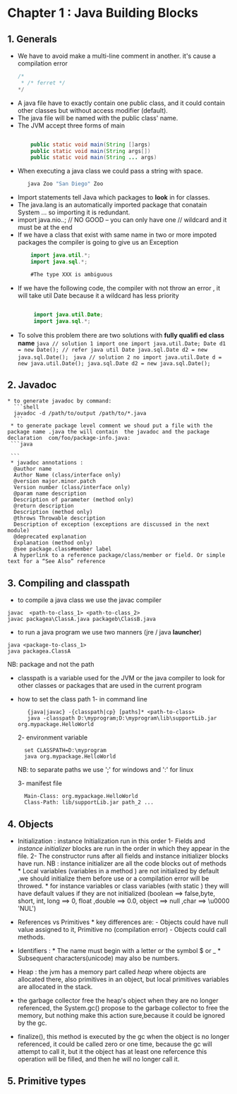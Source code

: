 # Chapter 1 : Java Building Blocks

## 1. Generals

   * We have to avoid make a multi-line comment in another. it's cause a compilation error
      ```java
      /*
       * /* ferret */
      */
      ```
   * A java file have to  exactly contain one public class, and it could contain other classes but without access modifier (default).
   * The java file will be named with the public class' name.
   * The JVM accept three forms of main
      ```java

          public static void main(String []args)
          public static void main(String args[])
          public static void main(String ... args)
      ```
   * When executing a java class we could pass a string with space.
       ```java
          java Zoo "San Diego" Zoo
       ```
   * Import statements tell Java which packages to __look__ in for classes.
   * The java.lang is an automatically  imported package that conatain System ... so importing it is redundant.
   * import java.nio.*.*; // NO GOOD – you can only have one       // wildcard and it must be at the end
   * If we have a class that exist with same name in two or more impoted packages the compiler is going to give us an Exception
       ```java
           import java.util.*;
           import java.sql.*;

           #The type XXX is ambiguous
       ```
   * If we have the following code, the compiler with not throw an error , it will take util Date because it a wildcard has less priority
       ```java

            import java.util.Date;
            import java.sql.*;

       ```
   * To solve this problem there are two solutions with
    __fully qualiﬁ ed class name__
    ```java
    // solution 1 import one
    import java.util.Date;
    Date d1 = new Date(); // refer java util Date
    java.sql.Date d2 = new java.sql.Date();
    ```
    ```java
    // solution 2 no import
    java.util.Date d = new java.util.Date();
    java.sql.Date d2 = new java.sql.Date();
    ```
## 2. Javadoc
    * to generate javadoc by command:
      ```shell
      javadoc -d /path/to/output /path/to/*.java
      ```
     * to generate package level comment we shoud put a file with the package name .java the will contain  the javadoc and the package declaration  com/foo/package-info.java:
     ```java

     ```
     * javadoc annotations :
      @author name
      Author Name (class/interface only)
      @version major.minor.patch
      Version number (class/interface only)
      @param name description
      Description of parameter (method only)
      @return description
      Description (method only)
      @throws Throwable description
      Description of exception (exceptions are discussed in the next module)
      @deprecated explanation
      Explanation (method only)
      @see package.class#member label
      A hyperlink to a reference package/class/member or field. Or simple text for a “See Also” reference

## 3. Compiling and classpath
   * to compile a java class we use the javac compiler
   ```shell
   javac  <path-to-class_1> <path-to-class_2>
   javac packagea\ClassA.java packageb\ClassB.java
   ```
   * to run a java program we use two manners (jre / java __launcher__)
   ```shell
   java <package-to-class_1>
   java packagea.ClassA
   ```
   NB: package and not the path
   * classpath is a variable used for the JVM or the java compiler to look for other classes or packages that are used in the current program
   * how to set the class path
      1- in command line

      ```shell
         {java|javac} -{classpath|cp} [paths]* <path-to-class>
         java -classpath D:\myprogram;D:\myprogram\lib\supportLib.jar org.mypackage.HelloWorld
      ```
      2- environment variable
      ```shell
        set CLASSPATH=D:\myprogram
        java org.mypackage.HelloWorld
      ```
      NB: to separate paths we use ';' for windows and ':' for linux

      3- manifest file
      ```shell
        Main-Class: org.mypackage.HelloWorld
        Class-Path: lib/supportLib.jar path_2 ...
      ```
## 4. Objects
   * Initialization : instance Initialization run in this order
          1- Fields and _instance initializer_ blocks are run in the order in which they appear in the file.
          2- The constructor runs after all fields and instance initializer blocks have run.
          NB : instance initializer are all the code blocks out of methods
          * Local variables (variables in a method ) are not initialized by default ,we should initialize them before use or a compilation
            error will be throwed.
          * for instance variables or class variables (with static ) they will have default values if they are not initialized
            (boolean ==> false,byte, short, int, long ==> 0, float ,double ==> 0.0, object ==> null ,char ==> \u0000 'NUL')


   * References vs Primitives
          * key differences are:
            - Objects could have null value assigned to it, Primitive no (compilation error)
            - Objects could call methods.
   * Identifiers :
          * The name must begin with a letter or the symbol $ or _
          * Subsequent characters(unicode) may also be numbers.
   * Heap : the jvm has a memory part called _heap_ where objects are allocated there, also primitives in an object, but local primitives variables are allocated in the stack.
   * the garbage collector free the heap's object when they are no longer referenced, the System.gc() propose to the garbage collector to
     free the memory, but nothing make this action sure,because it could be ignored by the gc.
   * finalize(), this method is executed by the gc when the object is no longer referenced, it could be called zero or one time, because the
      gc will attempt to call it, but it the object has at least one refercence this operation will be filled, and then he will no longer call it.


## 5. Primitive types
